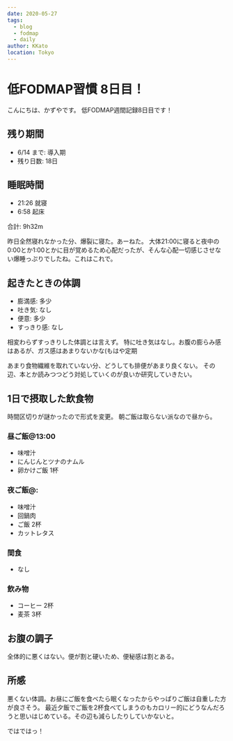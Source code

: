 ```yaml
---
date: 2020-05-27
tags:
  - blog
  - fodmap
  - daily
author: KKato
location: Tokyo
---
```


# 低FODMAP習慣 8日目！

こんにちは、かずやです。
低FODMAP週間記録8日目です！

## 残り期間

- 6/14 まで: 導入期
- 残り日数: 18日

## 睡眠時間

- 21:26 就寝
- 6:58 起床

合計: 9h32m

昨日全然寝れなかった分、爆裂に寝た。あーねた。
大体21:00に寝ると夜中の0:00とか1:00とかに目が覚めるため心配だったが、そんな心配一切感じさせない爆睡っぷりでしたね。これはこれで。

## 起きたときの体調

- 膨満感: 多少
- 吐き気: なし
- 便意: 多少
- すっきり感: なし

相変わらずすっきりした体調とは言えず。
特に吐き気はなし。お腹の膨らみ感はあるが、ガス感はあまりないかな(もはや定期

あまり食物繊維を取れていない分、どうしても排便があまり良くない。
その辺、本とか読みつつどう対処していくのが良いか研究していきたい。

## 1日で摂取した飲食物

時間区切りが謎かったので形式を変更。
朝ご飯は取らない派なので昼から。

### 昼ご飯@13:00

- 味噌汁
- にんじんとツナのナムル
- 卵かけご飯 1杯

### 夜ご飯@:

- 味噌汁
- 回鍋肉
- ご飯 2杯
- カットレタス

### 間食

- なし

### 飲み物

- コーヒー 2杯
- 麦茶 3杯

## お腹の調子

全体的に悪くはない。便が割と硬いため、便秘感は割とある。

## 所感

悪くない体調。お昼にご飯を食べたら眠くなったからやっぱりご飯は自重した方が良さそう。
最近夕飯でご飯を2杯食べてしまうのもカロリー的にどうなんだろうと思いはじめている。その辺も減らしたりしていかないと。

ではではっ！
